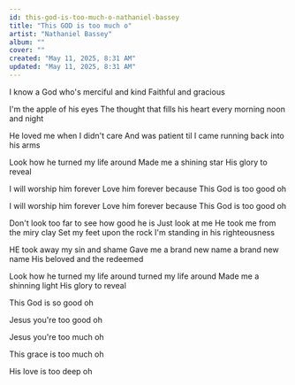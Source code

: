 ```yaml
---
id: this-god-is-too-much-o-nathaniel-bassey
title: "This GOD is too much o"
artist: "Nathaniel Bassey"
album: ""
cover: ""
created: "May 11, 2025, 8:31 AM"
updated: "May 11, 2025, 8:31 AM"
---
```



I know a God who's merciful and kind
Faithful and gracious

I'm the apple of his eyes
The thought that fills his heart every morning noon and night

He loved me when I didn't care
And was patient til I came running back into his arms

Look how he turned my life around
Made me a shining star
His glory to reveal

I will worship him forever
Love him forever because
This God is too good oh

I will worship him forever
Love him forever because
This God is too good oh

Don't look too far to see how good he is
Just look at me 
He took me from the miry clay
Set my feet upon the rock I'm standing in his righteousness

HE took away my sin and shame
Gave me a brand new name a brand new name
His beloved and the redeemed

Look how he turned my life around turned my life around
Made me a shinning light
His glory to reveal


This God is so good oh

Jesus you're too good oh

Jesus you're too much oh

This grace is too much oh

His love is too deep oh